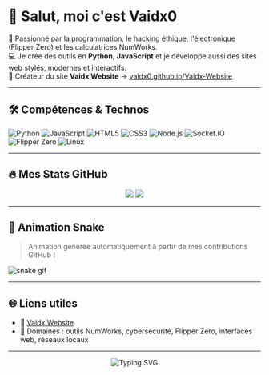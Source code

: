 # 👋 Salut, moi c'est **Vaidx0**

🔧 Passionné par la programmation, le hacking éthique, l'électronique (Flipper Zero) et les calculatrices NumWorks.  
💻 Je crée des outils en **Python**, **JavaScript** et je développe aussi des sites web stylés, modernes et interactifs.  
📱 Créateur du site **Vaidx Website** → [vaidx0.github.io/Vaidx-Website](https://vaidx0.github.io/Vaidx-Website/index.html)

---

## 🛠️ Compétences & Technos

![Python](https://img.shields.io/badge/Python-3670A0?style=for-the-badge&logo=python&logoColor=white)
![JavaScript](https://img.shields.io/badge/JavaScript-F0DB4F?style=for-the-badge&logo=javascript&logoColor=black)
![HTML5](https://img.shields.io/badge/HTML5-E34F26?style=for-the-badge&logo=html5&logoColor=white)
![CSS3](https://img.shields.io/badge/CSS3-1572B6?style=for-the-badge&logo=css3&logoColor=white)
![Node.js](https://img.shields.io/badge/Node.js-339933?style=for-the-badge&logo=nodedotjs&logoColor=white)
![Socket.IO](https://img.shields.io/badge/Socket.IO-010101?style=for-the-badge&logo=socket.io&logoColor=white)
![Flipper Zero](https://img.shields.io/badge/Flipper%20Zero-orange?style=for-the-badge&logo=hackthebox&logoColor=white)
![Linux](https://img.shields.io/badge/Linux-FCC624?style=for-the-badge&logo=linux&logoColor=black)

---

## 🔥 Mes Stats GitHub

<p align="center">
  <img src="https://github-readme-stats.vercel.app/api?username=Vaidx0&show_icons=true&theme=tokyonight" />
  <img src="https://github-readme-stats.vercel.app/api/top-langs/?username=Vaidx0&layout=compact&theme=tokyonight" />
</p>

---

## 🐍 Animation Snake

> Animation générée automatiquement à partir de mes contributions GitHub !

![snake gif](https://github.com/Vaidx0/Vaidx0/blob/output/github-snake-dark.svg)

---

## 🌐 Liens utiles

- 🔗 [Vaidx Website](https://vaidx0.github.io/Vaidx-Website/index.html)
- 💬 Domaines : outils NumWorks, cybersécurité, Flipper Zero, interfaces web, réseaux locaux

---

<!-- Signature animée -->
<p align="center">
  <img src="https://readme-typing-svg.demolab.com?font=Fira+Code&size=24&duration=3000&pause=1000&center=true&width=435&lines=Bienvenue+sur+mon+GitHub+!;Scripts%2C+Hacking%2C+Flipper+Zero%2C+NumWorks" alt="Typing SVG" />
</p>
